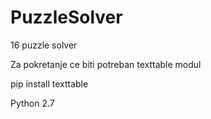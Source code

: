 # PuzzleSolver
16 puzzle solver

Za pokretanje ce biti potreban texttable modul 

pip install texttable

Python 2.7
